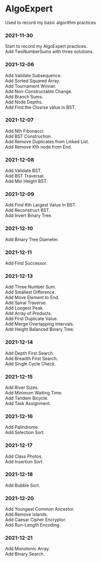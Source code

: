 # AlgoExpert
Used to record my basic algorithm practices


### 2021-11-30
Start to record my AlgoExpert practices.  
Add TwoNumberSums with three solutions.

### 2021-12-06
Add Validate Subsequence.   
Add Sorted Squared Array.    
Add Tournament Winner.  
Add Non-Constructable Change.   
Add Branch Sums.  
Add Node Depths.  
Add Find the Closrse value in BST.  

### 2021-12-07
Add Nth Fibonacci.  
Add BST Construction.   
Add Remove Duplicates from Linked List.   
Add Remove Kth node from End.   

### 2021-12-08
Add Validate BST.   
Add BST Traversal.  
Add Min Height BST.  

### 2021-12-09
Add Find Kth Largest Value In BST.  
Add Reconstruct BST.  
Add Invert Binary Tree.   

### 2021-12-10
Add Binary Tree Diameter.   

### 2021-12-11
Add Find Successor.   

### 2021-12-13
Add Three Number Sum.   
Add Smallest Difference.  
Add Move Element to End.  
Add Spiral Traverse.  
Add Longest Peak.   
Add Array of Products.  
Add First Duplicate Value.  
Add Merge Overlapping Intervals.  
Add Height Balanced Binary Tree.  

### 2021-12-14
Add Depth First Search.   
Add Breadth First Search.   
Add Single Cycle Check.   

### 2021-12-15
Add River Sizes.  
Add Minimum Waiting Time.   
Add Tandem Bicycle.   
Add Task Assignment.  

### 2021-12-16
Add Palindrome.   
Add Selection Sort.   

### 2021-12-17
Add Class Photos.   
Add Insertion Sort.   

### 2021-12-18
Add Bubble Sort.  

### 2021-12-20
Add Youngest Common Ancestor.   
Add Remove Islands.   
Add Caesar Cipher Encryptor.  
Add Run-Length Encoding.  

### 2021-12-21
Add Monotonic Array.  
Add Binary Search.  


